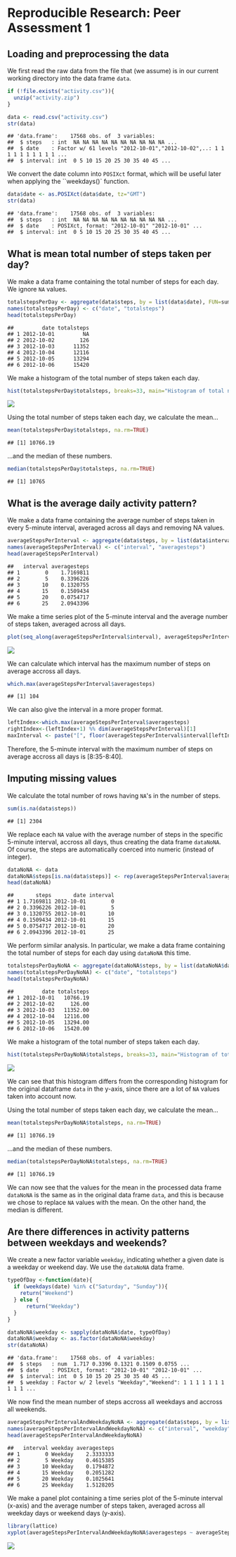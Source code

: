 # Reproducible Research: Peer Assessment 1


## Loading and preprocessing the data

We first read the raw data from the file that (we assume) is in our current working directory into the data frame `data`.


```r
if (!file.exists("activity.csv")){
  unzip("activity.zip")
}

data <- read.csv("activity.csv")
str(data)
```

```
## 'data.frame':	17568 obs. of  3 variables:
##  $ steps   : int  NA NA NA NA NA NA NA NA NA NA ...
##  $ date    : Factor w/ 61 levels "2012-10-01","2012-10-02",..: 1 1 1 1 1 1 1 1 1 1 ...
##  $ interval: int  0 5 10 15 20 25 30 35 40 45 ...
```

We convert the date column into `POSIXct` format, which will be useful later when applying the ``weekdays()` function.


```r
data$date <- as.POSIXct(data$date, tz="GMT")
str(data)
```

```
## 'data.frame':	17568 obs. of  3 variables:
##  $ steps   : int  NA NA NA NA NA NA NA NA NA NA ...
##  $ date    : POSIXct, format: "2012-10-01" "2012-10-01" ...
##  $ interval: int  0 5 10 15 20 25 30 35 40 45 ...
```


## What is mean total number of steps taken per day?

We make a data frame containing the total number of steps for each day. We ignore `NA` values.


```r
totalstepsPerDay <- aggregate(data$steps, by = list(data$date), FUN=sum)
names(totalstepsPerDay) <- c("date", "totalsteps")
head(totalstepsPerDay)
```

```
##         date totalsteps
## 1 2012-10-01         NA
## 2 2012-10-02        126
## 3 2012-10-03      11352
## 4 2012-10-04      12116
## 5 2012-10-05      13294
## 6 2012-10-06      15420
```

We make a histogram of the total number of steps taken each day.


```r
hist(totalstepsPerDay$totalsteps, breaks=33, main="Histogram of total number of steps per day", xlab="Total steps per Day", col="darkblue")
```

![](PA1_template_files/figure-html/unnamed-chunk-4-1.png) 

Using the total number of steps taken each day, we calculate the mean...


```r
mean(totalstepsPerDay$totalsteps, na.rm=TRUE)
```

```
## [1] 10766.19
```

...and the median of these numbers.


```r
median(totalstepsPerDay$totalsteps, na.rm=TRUE)
```

```
## [1] 10765
```


## What is the average daily activity pattern?

We make a data frame containing the average number of steps taken in every 5-minute interval, averaged across all days and removing NA values. 


```r
averageStepsPerInterval <- aggregate(data$steps, by = list(data$interval), FUN=mean, na.rm=TRUE)
names(averageStepsPerInterval) <- c("interval", "averagesteps")
head(averageStepsPerInterval)
```

```
##   interval averagesteps
## 1        0    1.7169811
## 2        5    0.3396226
## 3       10    0.1320755
## 4       15    0.1509434
## 5       20    0.0754717
## 6       25    2.0943396
```

We make a time series plot of the 5-minute interval and the average number of steps taken, averaged across all days.


```r
plot(seq_along(averageStepsPerInterval$interval), averageStepsPerInterval$averagesteps, type="l", main="Average number of steps per 5-minute interval", xlab="5-minute interval (1st interval is [00:00-00:05])", ylab="Average number of steps")
```

![](PA1_template_files/figure-html/unnamed-chunk-8-1.png) 

We can calculate which interval has the maximum number of steps on average accross all days.  


```r
which.max(averageStepsPerInterval$averagesteps)
```

```
## [1] 104
```

We can also give the interval in a more proper format.


```r
leftIndex<-which.max(averageStepsPerInterval$averagesteps)
rightIndex<-(leftIndex+1) %% dim(averageStepsPerInterval)[1] 
maxInterval <- paste("[", floor(averageStepsPerInterval$interval[leftIndex]/100), ":", averageStepsPerInterval$interval[leftIndex]%%100, "-", floor(averageStepsPerInterval$interval[rightIndex]/100), ":", averageStepsPerInterval$interval[rightIndex]%%100, "]", sep="")
```
Therefore, the 5-minute interval with the maximum number of steps on average accross all days is [8:35-8:40].


## Imputing missing values

We calculate the total number of rows having `NA`'s in the number of steps.


```r
sum(is.na(data$steps))
```

```
## [1] 2304
```

We replace each `NA` value with the average number of steps in the specific 5-minute interval, accross all days, thus creating the data frame `dataNoNA`. Of course, the steps are automatically coerced into numeric (instead of integer).


```r
dataNoNA <- data
dataNoNA$steps[is.na(data$steps)] <- rep(averageStepsPerInterval$averagesteps, times = dim(data)[1]/(24*60/5))[is.na(data$steps)]
head(dataNoNA)
```

```
##       steps       date interval
## 1 1.7169811 2012-10-01        0
## 2 0.3396226 2012-10-01        5
## 3 0.1320755 2012-10-01       10
## 4 0.1509434 2012-10-01       15
## 5 0.0754717 2012-10-01       20
## 6 2.0943396 2012-10-01       25
```

We perform similar analysis. In particular, we make a data frame containing the total number of steps for each day using `dataNoNA` this time.


```r
totalstepsPerDayNoNA <- aggregate(dataNoNA$steps, by = list(dataNoNA$date), FUN=sum)
names(totalstepsPerDayNoNA) <- c("date", "totalsteps")
head(totalstepsPerDayNoNA)
```

```
##         date totalsteps
## 1 2012-10-01   10766.19
## 2 2012-10-02     126.00
## 3 2012-10-03   11352.00
## 4 2012-10-04   12116.00
## 5 2012-10-05   13294.00
## 6 2012-10-06   15420.00
```

We make a histogram of the total number of steps taken each day.


```r
hist(totalstepsPerDayNoNA$totalsteps, breaks=33, main="Histogram of total number of steps per day without NAs", xlab="Total steps per Day", col="darkgreen")
```

![](PA1_template_files/figure-html/unnamed-chunk-14-1.png) 

We can see that this histogram differs from the corresponding histogram for the original dataframe `data` in the y-axis, since there are a lot of `NA` values taken into account now. 


Using the total number of steps taken each day, we calculate the mean...


```r
mean(totalstepsPerDayNoNA$totalsteps, na.rm=TRUE)
```

```
## [1] 10766.19
```

...and the median of these numbers.


```r
median(totalstepsPerDayNoNA$totalsteps, na.rm=TRUE)
```

```
## [1] 10766.19
```

We can now see that the values for the mean in the processed data frame `dataNoNA` is the same as in the original data frame `data`, and this is because we chose to replace `NA` values with the mean. On the other hand, the median is different.


## Are there differences in activity patterns between weekdays and weekends?

We create a new factor variable `weekday`, indicating whether a given date is a weekday or weekend day. We use the `dataNoNA` data frame.


```r
typeOfDay <-function(date){
  if (weekdays(date) %in% c("Saturday", "Sunday")){
    return("Weekend")
  } else {
      return("Weekday")
  }
} 

dataNoNA$weekday <- sapply(dataNoNA$date, typeOfDay)
dataNoNA$weekday <- as.factor(dataNoNA$weekday)
str(dataNoNA)
```

```
## 'data.frame':	17568 obs. of  4 variables:
##  $ steps   : num  1.717 0.3396 0.1321 0.1509 0.0755 ...
##  $ date    : POSIXct, format: "2012-10-01" "2012-10-01" ...
##  $ interval: int  0 5 10 15 20 25 30 35 40 45 ...
##  $ weekday : Factor w/ 2 levels "Weekday","Weekend": 1 1 1 1 1 1 1 1 1 1 ...
```

We now find the mean number of steps accross all weekdays and accross all weekends.


```r
averageStepsPerIntervalAndWeekdayNoNA <- aggregate(data$steps, by = list(dataNoNA$interval, dataNoNA$weekday), FUN=mean, na.rm=TRUE)
names(averageStepsPerIntervalAndWeekdayNoNA) <- c("interval", "weekday", "averagesteps")
head(averageStepsPerIntervalAndWeekdayNoNA)
```

```
##   interval weekday averagesteps
## 1        0 Weekday    2.3333333
## 2        5 Weekday    0.4615385
## 3       10 Weekday    0.1794872
## 4       15 Weekday    0.2051282
## 5       20 Weekday    0.1025641
## 6       25 Weekday    1.5128205
```

We make a panel plot containing a time series plot of the 5-minute interval (x-axis) and the average number of steps taken, averaged across all weekday days or weekend days (y-axis).


```r
library(lattice)
xyplot(averageStepsPerIntervalAndWeekdayNoNA$averagesteps ~ averageStepsPerIntervalAndWeekdayNoNA$interval | averageStepsPerIntervalAndWeekdayNoNA$weekday, type="l", ylab="Average number of steps", xlab="5-minute interval \n (1st interval is [00:00-00:05])", main="Average number of steps \n per 5-minute interval", layout(c(1,2,1)))
```

![](PA1_template_files/figure-html/unnamed-chunk-19-1.png) 
